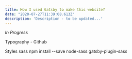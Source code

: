 ```yaml
---
title: How I used Gatsby to make this website?
date: "2020-07-27T11:39:08.613Z"
description: 'Description - to be updated...'
---
```


*In Progress*

Typography - Github

Styles
sass
npm install --save node-sass gatsby-plugin-sass